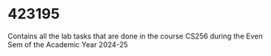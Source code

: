 # 423195
Contains all the lab tasks that are done in the course CS256 during the Even Sem of the Academic Year 2024-25  
